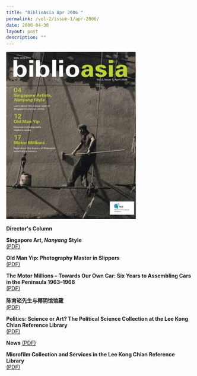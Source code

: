 ```yaml
---
title: "BiblioAsia Apr 2006 "
permalink: /vol-2/issue-1/apr-2006/
date: 2006-04-30
layout: post
description: ""
---
```

<img style="width: 350px; height: 450px;" src="/images/vol-2-issue-1/Apr06.JPG">

**Director's Column**

**Singapore Art, <i>Nanyang</i> Style**<br> [(PDF)](/files/pdf/vol-2/issue-1/v2-issue1_NanyangStyle.pdf)

**Old Man Yip: Photography Master in Slippers**<br> [(PDF)](/files/pdf/vol-2/issue-1/v2-issue1_OldManYip.pdf)

**The Motor Millions – Towards Our Own Car: Six Years to Assembling Cars in the Peninsula 1963–1968**<br> [(PDF)](/files/pdf/vol-2/issue-1/v2-issue1_MotorMillions.pdf)

**陈育崧先生与椰阴馆馆藏**<br> [(PDF)](/files/pdf/vol-2/issue-1/v2-issue1_Chinese.pdf)

**Politics: Science or Art? The Political Science Collection at the Lee Kong Chian Reference Library**<br> [(PDF)](/files/pdf/vol-2/issue-1/v2-issue1_PoliticalScience.pdf)

 **News** [(PDF)](/files/pdf/vol-2/issue-1/v2-issue1_News.pdf)

**Microfilm Collection and Services in the Lee Kong Chian Reference Library**<br>  [(PDF)](/files/pdf/vol-2/issue-1/v2-issue1_Microfilm.pdf)